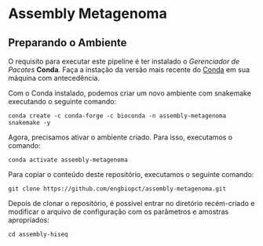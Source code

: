 # Assembly Metagenoma

## Preparando o Ambiente
O requisito para executar este pipeline é ter instalado o *Gerenciador de Pacotes* **Conda**. Faça a instação da versão mais recente do [Conda](https://docs.conda.io/projects/conda/en/latest/user-guide/install/index.html) em sua máquina com antecedência.

Com o Conda instalado, podemos criar um novo ambiente com snakemake executando o seguinte comando:

```conda create -c conda-forge -c bioconda -n assembly-metagenoma snakemake -y```

Agora, precisamos ativar o ambiente criado. Para isso, executamos o comando:

```conda activate assembly-metagenoma```

Para copiar o conteúdo deste repositório, executamos o seguinte comando:

```git clone https://github.com/engbiopct/assembly-metagenoma.git```

Depois de clonar o repositório, é possível entrar no diretório recém-criado e modificar o arquivo de configuração com os parâmetros e amostras apropriados:

```cd assembly-hiseq```

